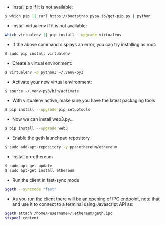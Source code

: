  * Install pip if it is not available:
 ```sh
$ which pip || curl https://bootstrap.pypa.io/get-pip.py | python
```
 * Install virtualenv if it is not available:
 ```sh
 which virtualenv || pip install --upgrade virtualenv
```
* If the above command displays an error, you can try installing as root:
```sh
$ sudo pip install virtualenv
```

* Create a virtual environment:
```sh
$ virtualenv -p python3 ~/.venv-py3
```

* Activate your new virtual environment:
```sh
$ source ~/.venv-py3/bin/activate
```

* With virtualenv active, make sure you have the latest packaging tools
```sh
$ pip install --upgrade pip setuptools
```

* Now we can install web3.py...
```sh
$ pip install --upgrade web3
```

* Enable the geth launchpad repository
```sh
$ sudo add-apt-repository -y ppa:ethereum/ethereum
```

* Install go-ethereum
```sh
$ sudo apt-get update
$ sudo apt-get install ethereum
```

* Run the client in fast-sync mode
```sh
$geth --syncmode "fast"
```

* As you run the client there will be an opening of IPC endpoint, note that and use it to connect to a terminal using Javascript API as:
```sh
$geth attach /home/<username>/.ethereum/geth.ipc
$txpool.content
```

